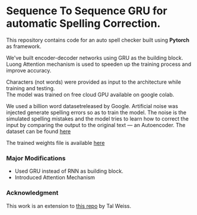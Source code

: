 # Sequence To Sequence GRU for automatic Spelling Correction.
This repository contains code for an auto spell checker built using **Pytorch** as framework.

We've built encoder-decoder networks using GRU as the building block. 
Luong Attention mechanism is used to speeden up the training process and improve accuracy.

Characters (not words) were provided as input to the architecture while training and testing.   
The model was trained on free cloud GPU available on google colab. 

We used a billion word datasetreleased by Google.
Artificial noise was injected generate spelling errors so as to train the model. 
The noise is the simulated spelling mistakes and the model tries to learn how to correct the input by comparing the output to the original text — an Autoencoder. The dataset can be found [here](https://research.google/pubs/pub41880/)

The trained weights file is available [here](https://drive.google.com/file/d/1-LFmzixL3dMH99nDziw3aVkBIa6BVCUz/view?usp=sharing)

### Major Modifications
- Used GRU instead of RNN as building block.
- Introduced Attention Mechanism

### Acknowledgment
This work is an extension to [this repo](https://github.com/MajorTal/DeepSpell) by Tal Weiss. 
